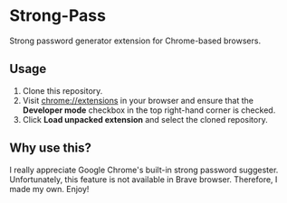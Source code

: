 # Strong-Pass
Strong password generator extension for Chrome-based browsers.

## Usage
1. Clone this repository.
2. Visit [chrome://extensions](chrome://extensions) in your browser and ensure that the **Developer mode** checkbox in the top right-hand corner is checked.
3. Click **Load unpacked extension** and select the cloned repository.

## Why use this?
I really appreciate Google Chrome's built-in strong password suggester. Unfortunately, this feature is not available in Brave browser. Therefore, I made my own. Enjoy!
